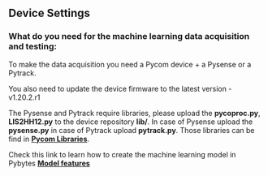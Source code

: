 ## Device Settings

### What do you need for the machine learning data acquisition and testing:

To make the data acquisition you need a Pycom device + a Pysense or a Pytrack.

You also need to update the device firmware to the latest version - v1.20.2.r1

The Pysense and Pytrack require libraries, please upload the **pycoproc.py**, **LIS2HH12.py** to the device repository **lib/**. In case of Pysense upload the **pysense.py** in case of Pytrack upload **pytrack.py**.
Those libraries can be find in [**Pycom Libraries**](https://github.com/pycom/pycom-libraries).

Check this link to learn how to create the machine learning model in Pybytes [**Model features**](/pybytes/mlintegration/modelcreation)
